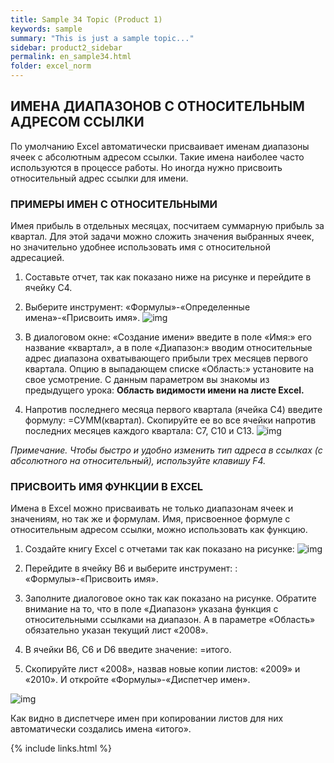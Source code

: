 ```yaml
---
title: Sample 34 Topic (Product 1)
keywords: sample
summary: "This is just a sample topic..."
sidebar: product2_sidebar
permalink: en_sample34.html
folder: excel_norm
---
```


## ИМЕНА ДИАПАЗОНОВ С ОТНОСИТЕЛЬНЫМ АДРЕСОМ ССЫЛКИ

По умолчанию Excel автоматически присваивает именам диапазоны ячеек с абсолютным адресом ссылки. Такие имена наиболее часто используются в процессе работы. Но иногда нужно присвоить относительный адрес ссылки для имени.

### ПРИМЕРЫ ИМЕН С ОТНОСИТЕЛЬНЫМИ

Имея прибыль в отдельных месяцах, посчитаем суммарную прибыль за квартал. Для этой задачи можно сложить значения выбранных ячеек, но значительно удобнее использовать имя с относительной адресацией.

1. Составьте отчет, так как показано ниже на рисунке и перейдите в ячейку C4.

2. Выберите инструмент: «Формулы»-«Определенные имена»-«Присвоить имя».
        ![img](/images/img.png)
    
3. В диалоговом окне: «Создание имени» введите в поле «Имя:» его название «квартал», а в поле «Диапазон:» вводим относительные адрес диапазона охватывающего прибыли трех месяцев первого квартала. Опцию в выпадающем списке «Область:» установите на свое усмотрение. С данным параметром вы знакомы из предыдущего урока: **Область видимости имени на листе Excel.**
    
4. Напротив последнего месяца первого квартала (ячейка C4) введите формулу: =СУММ(квартал). Скопируйте ее во все ячейки напротив последних месяцев каждого квартала: C7, C10 и C13.
        ![img](/images/img.png)

_Примечание. Чтобы быстро и удобно изменить тип адреса в ссылках (с абсолютного на относительный), используйте клавишу F4._

### ПРИСВОИТЬ ИМЯ ФУНКЦИИ В EXCEL

Имена в Excel можно присваивать не только диапазонам ячеек и значениям, но так же и формулам. Имя, присвоенное формуле с относительным адресом ссылки, можно использовать как функцию.

1. Создайте книгу Excel с отчетами так как показано на рисунке:
        ![img](/images/img.png)
    
2. Перейдите в ячейку B6 и выберите инструмент: : «Формулы»-«Присвоить имя».

3. Заполните диалоговое окно так как показано на рисунке. Обратите внимание на то, что в поле «Диапазон» указана функция с относительными ссылками на диапазон. А в параметре «Область» обязательно указан текущий лист «2008».
    
4. В ячейки B6, C6 и D6 введите значение: =итого.

5. Скопируйте лист «2008», назвав новые копии листов: «2009» и «2010». И откройте «Формулы»-«Диспетчер имен».

![img](/images/img.png)

Как видно в диспетчере имен при копировании листов для них автоматически создались имена «итого».

{% include links.html %}